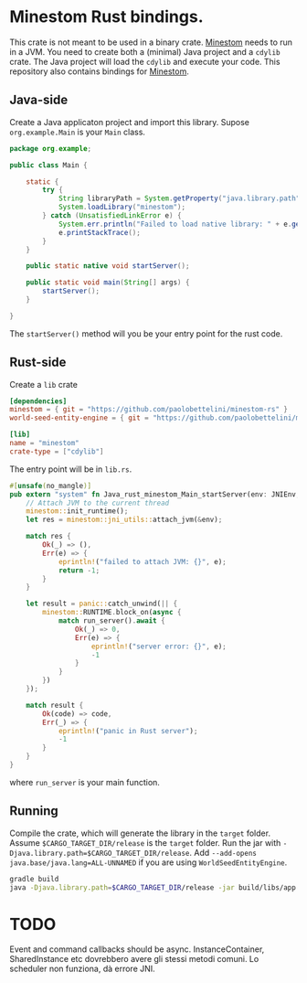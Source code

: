 # Minestom Rust bindings.

This crate is not meant to be used in a binary crate. [Minestom](https://github.com/Minestom/Minestom) needs to run in a JVM.
You need to create both a (minimal) Java project and a `cdylib` crate.
The Java project will load the `cdylib` and execute your code.
This repository also contains bindings for [Minestom](https://github.com/AtlasEngineCa/WorldSeedEntityEngine).

## Java-side

Create a Java applicaton project and import this library.
Supose `org.example.Main` is your `Main` class.
```java
package org.example;

public class Main {

    static {
        try {
            String libraryPath = System.getProperty("java.library.path");
            System.loadLibrary("minestom");
        } catch (UnsatisfiedLinkError e) {
            System.err.println("Failed to load native library: " + e.getMessage());
            e.printStackTrace();
        }
    }

    public static native void startServer();

    public static void main(String[] args) {
        startServer();
    }

}
```

The `startServer()` method will you be your entry point
for the rust code.

## Rust-side

Create a `lib` crate
```toml
[dependencies]
minestom = { git = "https://github.com/paolobettelini/minestom-rs" }
world-seed-entity-engine = { git = "https://github.com/paolobettelini/minestom-rs" } # optional

[lib]
name = "minestom"
crate-type = ["cdylib"] 
```
The entry point will be in `lib.rs`.
```rust
#[unsafe(no_mangle)]
pub extern "system" fn Java_rust_minestom_Main_startServer(env: JNIEnv, class: JClass) -> jint {
    // Attach JVM to the current thread
    minestom::init_runtime();
    let res = minestom::jni_utils::attach_jvm(&env);

    match res {
        Ok(_) => (),
        Err(e) => {
            eprintln!("failed to attach JVM: {}", e);
            return -1;
        }
    }

    let result = panic::catch_unwind(|| {
        minestom::RUNTIME.block_on(async {
            match run_server().await {
                Ok(_) => 0,
                Err(e) => {
                    eprintln!("server error: {}", e);
                    -1
                }
            }
        })
    });

    match result {
        Ok(code) => code,
        Err(_) => {
            eprintln!("panic in Rust server");
            -1
        }
    }
}
```
where `run_server` is your main function.

## Running
Compile the crate, which will generate the library in the `target` folder.
Assume `$CARGO_TARGET_DIR/release` is the `target` folder.
Run the jar with `-Djava.library.path=$CARGO_TARGET_DIR/release`.
Add `--add-opens java.base/java.lang=ALL-UNNAMED` if you are using `WorldSeedEntityEngine`.
```bash
gradle build
java -Djava.library.path=$CARGO_TARGET_DIR/release -jar build/libs/app.jar 
```

# TODO

Event and command callbacks should be async. InstanceContainer, SharedInstance etc dovrebbero avere gli stessi metodi comuni.
Lo scheduler non funziona, dà errore JNI.